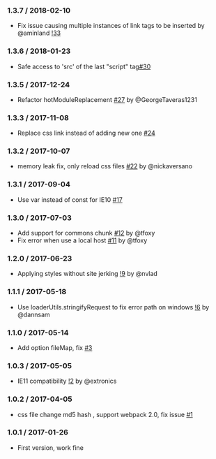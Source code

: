 ### 1.3.7 / 2018-02-10

- Fix issue causing multiple instances of link tags to be inserted by @aminland [!33](https://github.com/shepherdwind/css-hot-loader/pull/33)

### 1.3.6 / 2018-01-23

- Safe access to 'src' of the last "script" tag[#30](https://github.com/shepherdwind/css-hot-loader/pull/30)

### 1.3.5 / 2017-12-24

- Refactor hotModuleReplacement [#27](https://github.com/shepherdwind/css-hot-loader/pull/27) by @GeorgeTaveras1231

### 1.3.3 / 2017-11-08

- Replace css link instead of adding new one [#24](https://github.com/shepherdwind/css-hot-loader/pull/24)

### 1.3.2 / 2017-10-07

- memory leak fix, only reload css files [#22](https://github.com/shepherdwind/css-hot-loader/pull/22) by @nickaversano

### 1.3.1 / 2017-09-04

- Use var instead of const for IE10 [#17](https://github.com/shepherdwind/css-hot-loader/pull/17)

### 1.3.0 / 2017-07-03

- Add support for commons chunk [#12](https://github.com/shepherdwind/css-hot-loader/pull/12) by @tfoxy
- Fix error when use a local host [#11](https://github.com/shepherdwind/css-hot-loader/pull/11) by @tfoxy

### 1.2.0 / 2017-06-23

- Applying styles without site jerking [!9](https://github.com/shepherdwind/css-hot-loader/pull/9) by @nvlad

### 1.1.1 / 2017-05-18

- Use loaderUtils.stringifyRequest to fix error path on windows [!6](https://github.com/shepherdwind/css-hot-loader/pull/6) by @dannsam

### 1.1.0 / 2017-05-14

- Add option fileMap, fix [#3](https://github.com/shepherdwind/css-hot-loader/issues/3)

### 1.0.3 / 2017-05-05

- IE11 compatibility [!2](https://github.com/shepherdwind/css-hot-loader/pull/2)
by @extronics

### 1.0.2 / 2017-04-05

- css file change md5 hash , support webpack 2.0, fix issue [#1](https://github.com/shepherdwind/css-hot-loader/issues/1)

### 1.0.1 / 2017-01-26

- First version, work fine
